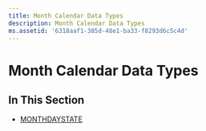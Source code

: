 ```yaml
---
title: Month Calendar Data Types
description: Month Calendar Data Types
ms.assetid: '6318aaf1-385d-48e1-ba33-f8293d6c5c4d'
---
```


# Month Calendar Data Types

## In This Section

-   [MONTHDAYSTATE](monthdaystate.md)

 

 




